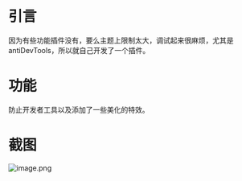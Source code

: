 # 引言

因为有些功能插件没有，要么主题上限制太大，调试起来很麻烦，尤其是antiDevTools，所以就自己开发了一个插件。

# 功能

防止开发者工具以及添加了一些美化的特效。

# 截图

![image.png](https://www.zunmx.top/usr/uploads/2021/05/2173173458.png)


